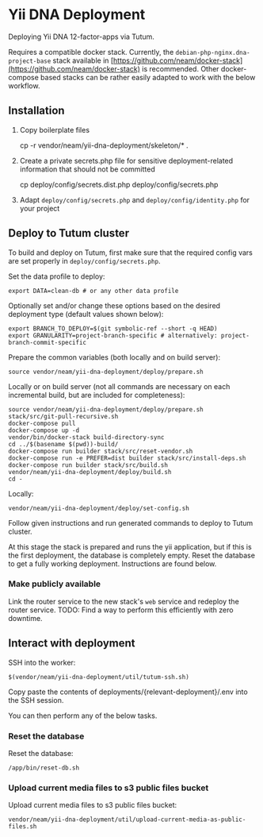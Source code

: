 Yii DNA Deployment
==================

Deploying Yii DNA 12-factor-apps via Tutum.

Requires a compatible docker stack. Currently, the `debian-php-nginx.dna-project-base` stack available in [https://github.com/neam/docker-stack](https://github.com/neam/docker-stack) is recommended. Other docker-compose based stacks can be rather easily adapted to work with the below workflow. 

## Installation
 
1. Copy boilerplate files


    cp -r vendor/neam/yii-dna-deployment/skeleton/* . 
  
2. Create a private secrets.php file for sensitive deployment-related information that should not be committed


    cp deploy/config/secrets.dist.php deploy/config/secrets.php
    
3. Adapt `deploy/config/secrets.php` and `deploy/config/identity.php` for your project

## Deploy to Tutum cluster

To build and deploy on Tutum, first make sure that the required config vars are set properly in `deploy/config/secrets.php`.

Set the data profile to deploy:

    export DATA=clean-db # or any other data profile

Optionally set and/or change these options based on the desired deployment type (default values shown below):

    export BRANCH_TO_DEPLOY=$(git symbolic-ref --short -q HEAD)
    export GRANULARITY=project-branch-specific # alternatively: project-branch-commit-specific

Prepare the common variables (both locally and on build server):

    source vendor/neam/yii-dna-deployment/deploy/prepare.sh

Locally or on build server (not all commands are necessary on each incremental build, but are included for completeness):

    source vendor/neam/yii-dna-deployment/deploy/prepare.sh
    stack/src/git-pull-recursive.sh
    docker-compose pull
    docker-compose up -d
    vendor/bin/docker-stack build-directory-sync
    cd ../$(basename $(pwd))-build/
    docker-compose run builder stack/src/reset-vendor.sh
    docker-compose run -e PREFER=dist builder stack/src/install-deps.sh
    docker-compose run builder stack/src/build.sh
    vendor/neam/yii-dna-deployment/deploy/build.sh
    cd -

Locally:

    vendor/neam/yii-dna-deployment/deploy/set-config.sh

Follow given instructions and run generated commands to deploy to Tutum cluster.

At this stage the stack is prepared and runs the yii application, but if this is the first deployment, the database is completely empty. Reset the database to get a fully working deployment. Instructions are found below.

### Make publicly available

Link the router service to the new stack's `web` service and redeploy the router service.
TODO: Find a way to perform this efficiently with zero downtime.

## Interact with deployment
 
SSH into the worker:

    $(vendor/neam/yii-dna-deployment/util/tutum-ssh.sh)
    
Copy paste the contents of deployments/{relevant-deployment}/.env into the SSH session.

You can then perform any of the below tasks.

### Reset the database
 
Reset the database:

    /app/bin/reset-db.sh

### Upload current media files to s3 public files bucket

Upload current media files to s3 public files bucket:

    vendor/neam/yii-dna-deployment/util/upload-current-media-as-public-files.sh
